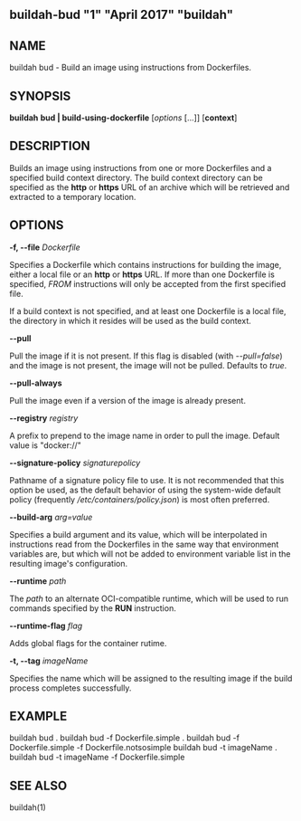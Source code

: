 ## buildah-bud "1" "April 2017" "buildah"

## NAME
buildah bud - Build an image using instructions from Dockerfiles.

## SYNOPSIS
**buildah** **bud | build-using-dockerfile** [*options* [...]] [**context**]

## DESCRIPTION
Builds an image using instructions from one or more Dockerfiles and a specified
build context directory.  The build context directory can be specified as the
**http** or **https** URL of an archive which will be retrieved and extracted
to a temporary location.

## OPTIONS

**-f, --file** *Dockerfile*

Specifies a Dockerfile which contains instructions for building the image,
either a local file or an **http** or **https** URL.  If more than one
Dockerfile is specified, *FROM* instructions will only be accepted from the
first specified file.

If a build context is not specified, and at least one Dockerfile is a
local file, the directory in which it resides will be used as the build
context.

**--pull**

Pull the image if it is not present.  If this flag is disabled (with
*--pull=false*) and the image is not present, the image will not be pulled.
Defaults to *true*.

**--pull-always**

Pull the image even if a version of the image is already present.

**--registry** *registry*

A prefix to prepend to the image name in order to pull the image.  Default
value is "docker://"

**--signature-policy** *signaturepolicy*

Pathname of a signature policy file to use.  It is not recommended that this
option be used, as the default behavior of using the system-wide default policy
(frequently */etc/containers/policy.json*) is most often preferred.

**--build-arg** *arg=value*

Specifies a build argument and its value, which will be interpolated in
instructions read from the Dockerfiles in the same way that environment
variables are, but which will not be added to environment variable list in the
resulting image's configuration.

**--runtime** *path*

The *path* to an alternate OCI-compatible runtime, which will be used to run
commands specified by the **RUN** instruction.

**--runtime-flag** *flag*

Adds global flags for the container rutime.

**-t, --tag** *imageName*

Specifies the name which will be assigned to the resulting image if the build
process completes successfully.

## EXAMPLE

buildah bud .
buildah bud -f Dockerfile.simple .
buildah bud -f Dockerfile.simple -f Dockerfile.notsosimple
buildah bud -t imageName .
buildah bud -t imageName -f Dockerfile.simple

## SEE ALSO
buildah(1)

